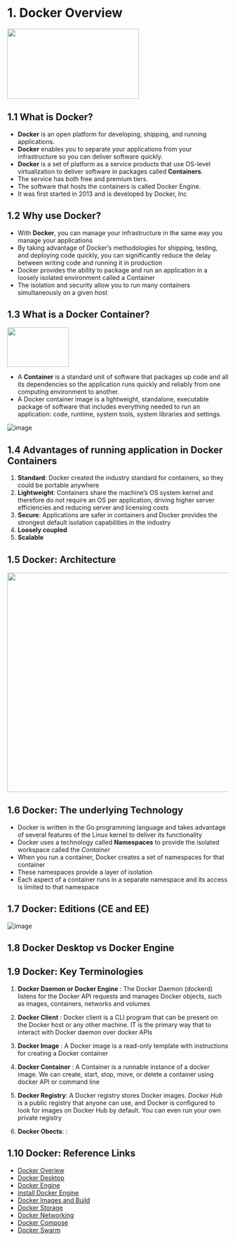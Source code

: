 # 1. Docker Overview
<img src="https://user-images.githubusercontent.com/121426292/229050098-c94ddecd-b438-476d-a932-7485e10a9900.png" data-canonical-src="https://user-images.githubusercontent.com/121426292/229050098-c94ddecd-b438-476d-a932-7485e10a9900.png" width="300" height="160" />


## 1.1 What is Docker?
   - **Docker** is an open platform for developing, shipping, and running applications.
   - **Docker** enables you to separate your applications from your infrastructure so you can deliver software quickly.
   - **Docker** is a set of platform as a service products that use OS-level virtualization to deliver software in packages called **Containers**.
   - The service has both free and premium tiers. 
   - The software that hosts the containers is called Docker Engine. 
   - It was first started in 2013 and is developed by Docker, Inc


## 1.2 Why use Docker?
   - With **Docker**, you can manage your infrastructure in the same way you manage your applications
   - By taking advantage of Docker’s methodologies for shipping, testing, and deploying code quickly, you can significantly reduce the delay between writing code and running it in production
   - Docker provides the ability to package and run an application in a loosely isolated environment called a Container
   - The isolation and security allow you to run many containers simultaneously on a given host


## 1.3 What is a Docker Container?
<img src="https://user-images.githubusercontent.com/121426292/229057732-3942c29f-70ec-4aa0-9a4a-481d83fa3ed7.png" data-canonical-src="[https://user-images.githubusercontent.com/121426292/229050098-c94ddecd-b438-476d-a932-7485e10a9900.png](https://user-images.githubusercontent.com/121426292/229057732-3942c29f-70ec-4aa0-9a4a-481d83fa3ed7.png)" width="140" height="90" />

   - A **Container** is a standard unit of software that packages up code and all its dependencies so the application runs quickly and reliably from one computing environment to another. 
   - A Docker container image is a lightweight, standalone, executable package of software that includes everything needed to run an application: code, runtime, system tools, system libraries and settings.
   
![image](https://user-images.githubusercontent.com/121426292/229056677-9e84fed7-d02c-49f7-b26b-40743a9eab63.png)

## 1.4 Advantages of running application in Docker Containers
   1. **Standard**: Docker created the industry standard for containers, so they could be portable anywhere
   2. **Lightweight**: Containers share the machine’s OS system kernel and therefore do not require an OS per application, driving higher server efficiencies and reducing server and licensing costs
   3. **Secure**: Applications are safer in containers and Docker provides the strongest default isolation capabilities in the industry
   4. **Loosely coupled**
   5. **Scalable**


## 1.5 Docker: Architecture
<img src="https://user-images.githubusercontent.com/121426292/229060643-2c4f6083-20c2-4e61-9be0-b218bb2ac663.png" data-canonical-src="[https://user-images.githubusercontent.com/121426292/229060643-2c4f6083-20c2-4e61-9be0-b218bb2ac663.png]([https://user-images.githubusercontent.com/121426292/229057732-3942c29f-70ec-4aa0-9a4a-481d83fa3ed7.png](https://user-images.githubusercontent.com/121426292/229060643-2c4f6083-20c2-4e61-9be0-b218bb2ac663.png))" width="800" height="500" />


## 1.6 Docker: The underlying Technology
   - Docker is written in the Go programming language and takes advantage of several features of the Linux kernel to deliver its functionality
   - Docker uses a technology called **Namespaces** to provide the isolated workspace called the *Container*
   - When you run a container, Docker creates a set of namespaces for that container
   - These namespaces provide a layer of isolation
   - Each aspect of a container runs in a separate namespace and its access is limited to that namespace


## 1.7 Docker: Editions (CE and EE)
![image](https://user-images.githubusercontent.com/121426292/229061927-d0ae0010-9aab-4b48-a672-eb2b696bade8.png )


## 1.8 Docker Desktop vs Docker Engine

## 1.9 Docker: Key Terminologies
   1. **Docker Daemon or Docker Engine** : The Docker Daemon (dockerd) listens for the Docker API requests and manages Docker objects, such as images, containers, networks and volumes

   2. **Docker Client** : Docker client is a CLI program that can be present on the Docker host or any other machine. IT is the primary way that to interact with Docker daemon over docker APIs

   3. **Docker Image** : A Docker image is a read-only template with instructions for creating a Docker container

   4. **Docker Container** : A Container is a runnable instance of a docker image. We can create, start, stop, move, or delete a container using docker API or command line
   5. **Docker Registry**: A Docker registry stores Docker images. *Docker Hub*  is a public registry that anyone can use, and Docker is configured to look for images on Docker Hub by default. You can even run your own private registry
   
   6. **Docker Obects**: : 
   
## 1.10 Docker: Reference Links
   - [Docker Overiew](https://docs.docker.com/get-started/overview/)
   - [Docker Desktop](https://docs.docker.com/desktop/)
   - [Docker Engine](https://docs.docker.com/engine/)
   - [Install Docker Engine](https://docs.docker.com/engine/install/)
   - [Docker Images and Build](https://docs.docker.com/build/)
   - [Docker Storage](https://docs.docker.com/storage/)
   - [Docker Networking](https://docs.docker.com/network/)
   - [Docker Compose](https://docs.docker.com/compose/)
   - [Docker Swarm](https://docs.docker.com/get-started/orchestration/)
